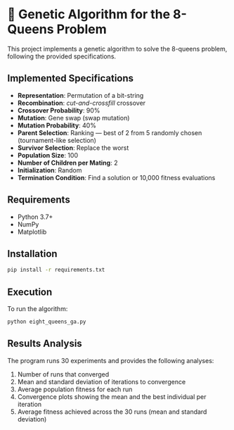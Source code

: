# 🧩 Genetic Algorithm for the 8-Queens Problem

This project implements a genetic algorithm to solve the 8-queens problem, following the provided specifications.

## Implemented Specifications

* **Representation**: Permutation of a bit-string
* **Recombination**: *cut-and-crossfill* crossover
* **Crossover Probability**: 90%
* **Mutation**: Gene swap (swap mutation)
* **Mutation Probability**: 40%
* **Parent Selection**: Ranking — best of 2 from 5 randomly chosen (tournament-like selection)
* **Survivor Selection**: Replace the worst
* **Population Size**: 100
* **Number of Children per Mating**: 2
* **Initialization**: Random
* **Termination Condition**: Find a solution or 10,000 fitness evaluations

## Requirements

* Python 3.7+
* NumPy
* Matplotlib

## Installation

```bash
pip install -r requirements.txt
```

## Execution

To run the algorithm:

```bash
python eight_queens_ga.py
```

## Results Analysis

The program runs 30 experiments and provides the following analyses:

1. Number of runs that converged
2. Mean and standard deviation of iterations to convergence
3. Average population fitness for each run
4. Convergence plots showing the mean and the best individual per iteration
5. Average fitness achieved across the 30 runs (mean and standard deviation)
